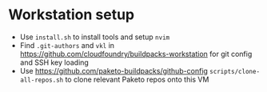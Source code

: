 # Workstation setup

- Use `install.sh` to install tools and setup `nvim`
- Find `.git-authors` and `vkl` in
  https://github.com/cloudfoundry/buildpacks-workstation for git config and SSH key loading
- Use https://github.com/paketo-buildpacks/github-config
  `scripts/clone-all-repos.sh` to clone relevant Paketo repos onto this VM
